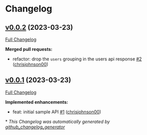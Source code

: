 # Changelog

## [v0.0.2](https://github.com/chrisjohnson00/python-api-sample/tree/v0.0.2) (2023-03-23)

[Full Changelog](https://github.com/chrisjohnson00/python-api-sample/compare/v0.0.1...v0.0.2)

**Merged pull requests:**

- refactor: drop the `users` grouping in the users api response [\#2](https://github.com/chrisjohnson00/python-api-sample/pull/2) ([chrisjohnson00](https://github.com/chrisjohnson00))

## [v0.0.1](https://github.com/chrisjohnson00/python-api-sample/tree/v0.0.1) (2023-03-23)

[Full Changelog](https://github.com/chrisjohnson00/python-api-sample/compare/ed1d1ffd0978e99f987f2b7b7496e3fe17b71a54...v0.0.1)

**Implemented enhancements:**

- feat: initial sample API [\#1](https://github.com/chrisjohnson00/python-api-sample/pull/1) ([chrisjohnson00](https://github.com/chrisjohnson00))



\* *This Changelog was automatically generated by [github_changelog_generator](https://github.com/github-changelog-generator/github-changelog-generator)*
